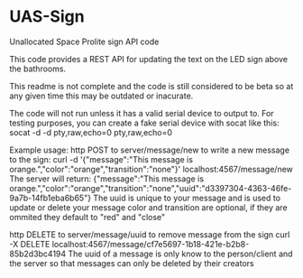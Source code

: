 UAS-Sign
========

Unallocated Space Prolite sign API code

This code provides a REST API for updating the text on the LED sign above the bathrooms.

This readme is not complete and the code is still considered to be beta so at any given time this may be outdated or inacurate.

The code will not run unless it has a valid serial device to output to. For testing purposes, you can create a fake serial device with socat like this:
socat -d -d pty,raw,echo=0 pty,raw,echo=0

Example usage:
http POST to server/message/new to write a new message to the sign:
	curl -d '{"message":"This message is orange.","color":"orange","transition":"none"}' localhost:4567/message/new
The server will return:
	{"message":"This message is orange.","color":"orange","transition":"none","uuid":"d3397304-4363-46fe-9a7b-14fb1eba6b65"}
The uuid is unique to your message and is used to update or delete your message
color and transition are optional, if they are ommited they default to "red" and "close"

http DELETE to server/message/uuid to remove message from the sign
	curl -X DELETE localhost:4567/message/cf7e5697-1b18-421e-b2b8-85b2d3bc4194
The uuid of a message is only know to the person/client and the server so that messages can only be deleted by their creators

